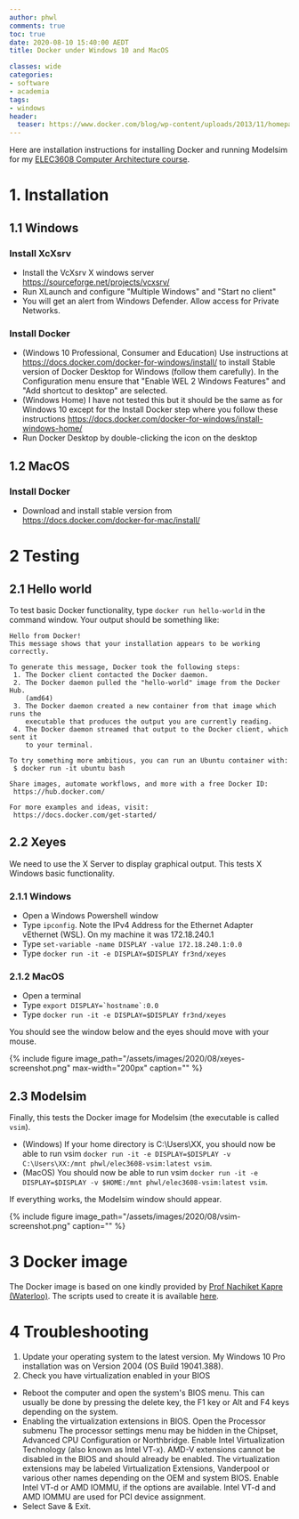 ```yaml
---
author: phwl
comments: true
toc: true
date: 2020-08-10 15:40:00 AEDT
title: Docker under Windows 10 and MacOS

classes: wide
categories:
- software
- academia
tags:
- windows
header:
  teaser: https://www.docker.com/blog/wp-content/uploads/2013/11/homepage-docker-logo.png
---
```

Here are installation instructions for installing Docker and running Modelsim for my [ELEC3608 Computer Architecture course](https://cusp.sydney.edu.au/students/view-unit-page/alpha/ELEC3608).

<!-- more -->

# 1. Installation
## 1.1 Windows 

### Install XcXsrv
 * Install the VcXsrv X windows server <https://sourceforge.net/projects/vcxsrv/>
 * Run XLaunch and configure "Multiple Windows" and "Start no client"
 * You will get an alert from Windows Defender. Allow access for Private Networks.

### Install Docker
 * (Windows 10 Professional, Consumer and Education) Use instructions at <https://docs.docker.com/docker-for-windows/install/>
   to install Stable version of Docker Desktop for Windows (follow them carefully). In the Configuration menu ensure that "Enable WEL 2 Windows Features" and "Add shortcut to desktop" are selected.
 * (Windows Home) I have not tested this but it should be the same as for Windows 10 except for the Install Docker step where you follow these instructions <https://docs.docker.com/docker-for-windows/install-windows-home/>
 * Run Docker Desktop by double-clicking the icon on the desktop

## 1.2 MacOS
### Install Docker
 * Download and install stable version from <https://docs.docker.com/docker-for-mac/install/>

# 2 Testing
## 2.1 Hello world
To test basic Docker functionality, type ```docker run hello-world``` in the command window. Your output should be something like:

```
Hello from Docker!
This message shows that your installation appears to be working correctly.

To generate this message, Docker took the following steps:
 1. The Docker client contacted the Docker daemon.
 2. The Docker daemon pulled the "hello-world" image from the Docker Hub.
    (amd64)
 3. The Docker daemon created a new container from that image which runs the
    executable that produces the output you are currently reading.
 4. The Docker daemon streamed that output to the Docker client, which sent it
    to your terminal.

To try something more ambitious, you can run an Ubuntu container with:
 $ docker run -it ubuntu bash

Share images, automate workflows, and more with a free Docker ID:
 https://hub.docker.com/

For more examples and ideas, visit:
 https://docs.docker.com/get-started/
```

## 2.2 Xeyes
We need to use the X Server to display graphical output. This
tests X Windows basic functionality.

### 2.1.1 Windows
 * Open a Windows Powershell window
 * Type ```ipconfig```. Note the IPv4 Address for the Ethernet Adapter vEthernet (WSL). On my machine it was 172.18.240.1
 * Type ```set-variable -name DISPLAY -value 172.18.240.1:0.0```
 * Type ```docker run -it -e DISPLAY=$DISPLAY fr3nd/xeyes```

### 2.1.2 MacOS
 * Open a terminal
 * Type ```export DISPLAY=`hostname`:0.0```
 * Type ```docker run -it -e DISPLAY=$DISPLAY fr3nd/xeyes```

You should see the window below and the eyes should move with your mouse.

{% include figure image_path="/assets/images/2020/08/xeyes-screenshot.png" max-width="200px" caption="" %}

## 2.3 Modelsim
Finally, this tests the Docker image for Modelsim (the executable is called
```vsim```).

 * (Windows) If your home directory is C:\Users\XX, you should now be able to run vsim ```docker run -it -e DISPLAY=$DISPLAY -v C:\Users\XX:/mnt phwl/elec3608-vsim:latest vsim```.
 * (MacOS) You should now be able to run vsim ```docker run -it -e DISPLAY=$DISPLAY -v $HOME:/mnt phwl/elec3608-vsim:latest vsim```.

If everything works, the Modelsim window should appear.

{% include figure image_path="/assets/images/2020/08/vsim-screenshot.png" caption="" %}

# 3 Docker image
The Docker image is based on one kindly provided by [Prof Nachiket Kapre (Waterloo)](https://nachiket.github.io/). The scripts used to create it is available [here](https://github.com/phwl/elec3608-vsim).  

# 4 Troubleshooting
 1. Update your operating system to the latest version. My Windows 10 Pro installation was on Version 2004 (OS Build 19041.388).
 1. Check you have virtualization enabled in your BIOS
   * Reboot the computer and open the system's BIOS menu. This can usually be done by pressing the delete key, the F1 key or Alt and F4 keys depending on the system.
   * Enabling the virtualization extensions in BIOS.  Open the Processor submenu The processor settings menu may be hidden in the Chipset, Advanced CPU Configuration or Northbridge.  Enable Intel Virtualization Technology (also known as Intel VT-x). AMD-V extensions cannot be disabled in the BIOS and should already be enabled. The virtualization extensions may be labeled Virtualization Extensions, Vanderpool or various other names depending on the OEM and system BIOS.  Enable Intel VT-d or AMD IOMMU, if the options are available. Intel VT-d and AMD IOMMU are used for PCI device assignment.
   * Select Save & Exit.


